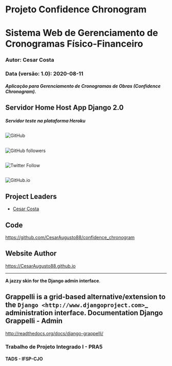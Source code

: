 Projeto Confidence Chronogram
=============================
Sistema Web de Gerenciamento de Cronogramas Físico-Financeiro
=============================================================
### Autor: Cesar Costa
### Data (versão: 1.0): 2020-08-11
##### Aplicação para Gerenciamento de Cronogramas de Obras (Confidence Chronogram).
## Servidor Home Host App Django 2.0
##### Servidor teste na plataforma Heroku
##

![GitHub](https://img.shields.io/github/license/CesarAugusto88/confidence_chronogram)

##

![GitHub followers](https://img.shields.io/github/followers/CesarAugusto88?%20Follow&style=social)

##

![Twitter Follow](https://img.shields.io/twitter/follow/cesaraugustodem?style=social)

##

![GitHub.io](https://img.shields.io/badge/Github.io-CesarAugusto88.github.io-red)

## Project Leaders

 - [Cesar Costa](https://github.com/cesaraugusto88)

##

Code
-------------------------------------------------------------

https://github.com/CesarAugusto88/confidence_chronogram

Website Author
-------------------------------------------------------------

https://CesarAugusto88.github.io

------------------------------------------------
**A jazzy skin for the Django admin interface**.

Grappelli is a grid-based alternative/extension to the `Django <http://www.djangoproject.com>`_ administration interface.
Documentation Django Grappelli - Admin
----------------------------------------------------------------

http://readthedocs.org/docs/django-grappelli/


### Trabalho de Projeto Integrado I - PRA5
#### TADS - IFSP-CJO

